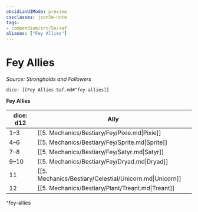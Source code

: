 ```yaml
---
obsidianUIMode: preview
cssclasses: json5e-note
tags:
- compendium/src/5e/saf
aliases: ["Fey Allies"]
---
```

# Fey Allies
*Source: Strongholds and Followers* 

`dice: [[Fey Allies Saf.md#^fey-allies]]`

**Fey Allies**

| dice: d12 | Ally |
|-----------|------|
| 1–3 | [[5. Mechanics/Bestiary/Fey/Pixie.md\|Pixie]] |
| 4–6 | [[5. Mechanics/Bestiary/Fey/Sprite.md\|Sprite]] |
| 7–8 | [[5. Mechanics/Bestiary/Fey/Satyr.md\|Satyr]] |
| 9–10 | [[5. Mechanics/Bestiary/Fey/Dryad.md\|Dryad]] |
| 11 | [[5. Mechanics/Bestiary/Celestial/Unicorn.md\|Unicorn]] |
| 12 | [[5. Mechanics/Bestiary/Plant/Treant.md\|Treant]] |
^fey-allies